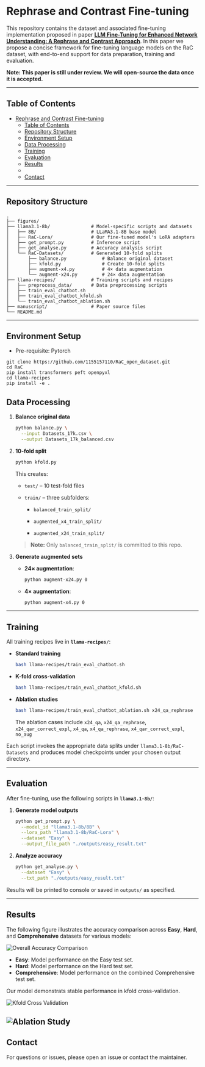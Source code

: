 # Rephrase and Contrast Fine-tuning

This repository contains the dataset and associated fine-tuning implementation proposed in paper **[LLM Fine-Tuning for Enhanced Network
Understanding: A Rephrase and Contrast Approach](./manuscript/Rephrase_and_Contrast_IEEE_Network.pdf)**. In this paper we propose a concise framework for fine-tuning language models on the RaC dataset, with end-to-end support for data preparation, training and evaluation.

**Note: This paper is still under review. We will open-source the data once it is accepted.**

---

## Table of Contents

- [Rephrase and Contrast Fine-tuning](#rephrase-and-contrast-fine-tuning)
  - [Table of Contents](#table-of-contents)
  - [Repository Structure](#repository-structure)
  - [Environment Setup](#environment-setup)
  - [Data Processing](#data-processing)
  - [Training](#training)
  - [Evaluation](#evaluation)
  - [Results](#results)
  - [](#)
  - [Contact](#contact)

---

## Repository Structure

```
.
├── figures/
├── llama3.1-8b/               # Model-specific scripts and datasets
│   ├── 8B/                    # LLaMA3.1-8B base model
│   ├── RaC-Lora/              # Our fine-tuned model's LoRA adapters
│   ├── get_prompt.py          # Inference script
│   ├── get_analyse.py         # Accuracy analysis script
│   └── RaC-Datasets/          # Generated 10-fold splits
│       ├── balance.py             # Balance original dataset
│       ├── kfold.py               # Create 10-fold splits
│       ├── augment-x4.py          # 4× data augmentation
│       └── augment-x24.py         # 24× data augmentation
├── llama-recipes/             # Training scripts and recipes
│   ├── preprocess_data/       # Data preprocessing scripts
│   ├── train_eval_chatbot.sh
│   ├── train_eval_chatbot_kfold.sh
│   └── train_eval_chatbot_ablation.sh
├── manuscript/                # Paper source files
└── README.md
```

---

## Environment Setup
- Pre-requisite: Pytorch
```
git clone https://github.com/1155157110/RaC_open_dataset.git
cd RaC
pip install transformers peft openpyxl
cd llama-recipes
pip install -e .
```

## Data Processing

1. **Balance original data**

   ```bash
   python balance.py \
     --input Datasets_17k.csv \
     --output Datasets_17k_balanced.csv
   ```

2. **10-fold split**

   ```bash
   python kfold.py
   ```

   This creates:

   * `test/` – 10 test-fold files
   * `train/` – three subfolders:

     * `balanced_train_split/`

     * `augmented_x4_train_split/`

     * `augmented_x24_train_split/`

   > **Note:** Only `balanced_train_split/` is committed to this repo.

3. **Generate augmented sets**

   * **24× augmentation**:

     ```bash
     python augment-x24.py 0
     ```
   * **4× augmentation**:

     ```bash
     python augment-x4.py 0
     ```

---

## Training

All training recipes live in **`llama-recipes/`**:

* **Standard training**

  ```bash
  bash llama-recipes/train_eval_chatbot.sh
  ```
* **K-fold cross-validation**

  ```bash
  bash llama-recipes/train_eval_chatbot_kfold.sh
  ```
* **Ablation studies**

  ```bash
  bash llama-recipes/train_eval_chatbot_ablation.sh x24_qa_rephrase
  ```
  The ablation cases include `x24_qa`, `x24_qa_rephrase`, `x24_qar_correct_expl`, `x4_qa`, `x4_qa_rephrase`, `x4_qar_correct_expl`, `no_aug`

Each script invokes the appropriate data splits under `llama3.1-8b/RaC-Datasets` and produces model checkpoints under your chosen output directory.

---

## Evaluation

After fine-tuning, use the following scripts in **`llama3.1-8b/`**:

1. **Generate model outputs**

   ```bash
   python get_prompt.py \
     --model_id "llama3.1-8b/8B" \
     --lora_path "llama3.1-8b/RaC-Lora" \
     --dataset "Easy" \
     --output_file_path "./outputs/easy_result.txt"
   ```

2. **Analyze accuracy**

   ```bash
   python get_analyse.py \
     --dataset "Easy" \
     --txt_path "./outputs/easy_result.txt"
   ```

Results will be printed to console or saved in `outputs/` as specified.

---

## Results

The following figure illustrates the accuracy comparison across **Easy**, **Hard**, and **Comprehensive** datasets for various models:

![Overall Accuracy Comparison](./figures/results_baseline_comparison.jpg)

* **Easy**: Model performance on the Easy test set.
* **Hard**: Model performance on the Hard test set.
* **Comprehensive**: Model performance on the combined Comprehensive test set.

Our model demonstrats stable performance in kfold cross-validation.

![Kfold Cross Validation](./figures/results_k_fold.png)

![Ablation Study](./figures/results_ablation.png)
---

## Contact

For questions or issues, please open an issue or contact the maintainer.
